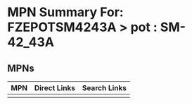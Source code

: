 



# MPN Summary For: FZEPOTSM4243A > pot : SM-42_43A

## MPNs
  

|MPN|Direct Links|Search Links|
| :--- | :--- | :--- |
||||
